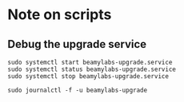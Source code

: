 # Note on scripts

## Debug the upgrade service

```
sudo systemctl start beamylabs-upgrade.service
sudo systemctl status beamylabs-upgrade.service
sudo systemctl stop beamylabs-upgrade.service

sudo journalctl -f -u beamylabs-upgrade
```
